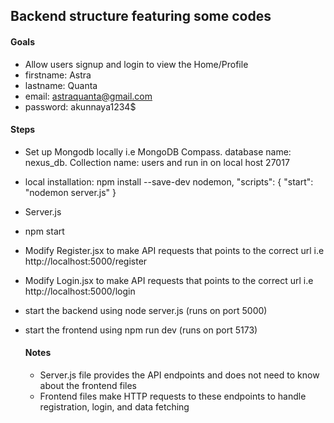 ## Backend structure featuring some codes

#### Goals
- Allow users signup and login to view the Home/Profile
- firstname: Astra
- lastname: Quanta
- email: astraquanta@gmail.com
- password: akunnaya1234$

#### Steps
- Set up Mongodb locally i.e MongoDB Compass. database name: nexus_db. Collection name: users and run in on local host 27017
- local installation: npm install --save-dev nodemon, "scripts": {
  "start": "nodemon server.js"
}
- Server.js
- npm start
- Modify Register.jsx to make API requests that points to the correct url i.e http://localhost:5000/register
- Modify Login.jsx to make API requests that points to the correct url i.e http://localhost:5000/login
- start the backend using node server.js (runs on port 5000)
- start the frontend using npm run dev (runs on port 5173)

  #### Notes
  - Server.js file provides the API endpoints and does not need to know about the frontend files
  - Frontend files make HTTP requests to these endpoints to handle registration, login, and data fetching
